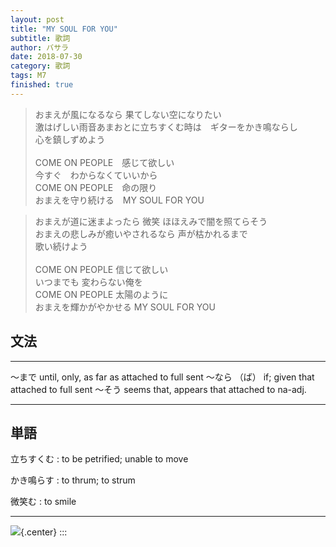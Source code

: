 ```yaml
---
layout: post
title: "MY SOUL FOR YOU"
subtitle: 歌詞
author: バサラ
date: 2018-07-30
category: 歌詞
tags: M7
finished: true
---
```



> おまえが風になるなら 果てしない空になりたい\
> 激はげしい雨音あまおとに立ちすくむ時は　ギターをかき鳴ならし\
> 心を鎮しずめよう\
> \
> COME ON PEOPLE　感じて欲しい\
> 今すぐ　わからなくていいから\
> COME ON PEOPLE　命の限り\
> おまえを守り続ける　MY SOUL FOR YOU

> おまえが道に迷まよったら 微笑 ほほえみで闇を照てらそう\
> おまえの悲しみが癒いやされるなら 声が枯かれるまで\
> 歌い続けよう\
> \
> COME ON PEOPLE 信じて欲しい\
> いつまでも 変わらない俺を\
> COME ON PEOPLE 太陽のように\
> おまえを輝かがやかせる MY SOUL FOR YOU

## 文法

  -------- -------------------------- -----------------------
  〜まで   until, only, as far as     attached to full sent
  〜なら   （ば） if; given that      attached to full sent
  〜そう   seems that, appears that   attached to na-adj.
  -------- -------------------------- -----------------------

## 単語

立ちすくむ
:   to be petrified; unable to move

かき鳴らす
:   to thrum; to strum

微笑む
:   to smile

------------------------------------------------------------------------

![](http://mangaaaanime.weebly.com/uploads/1/1/9/4/11940097/3264077.jpg?300){.center}
:::
